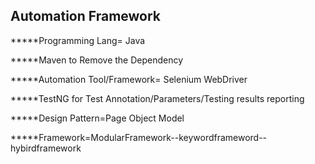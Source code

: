 Automation Framework
-----------------------------------------
*****Programming Lang= Java

*****Maven to Remove the Dependency

*****Automation Tool/Framework= Selenium WebDriver

*****TestNG for Test Annotation/Parameters/Testing results reporting

*****Design Pattern=Page Object Model

*****Framework=ModularFramework--keywordframeword--
hybirdframework

